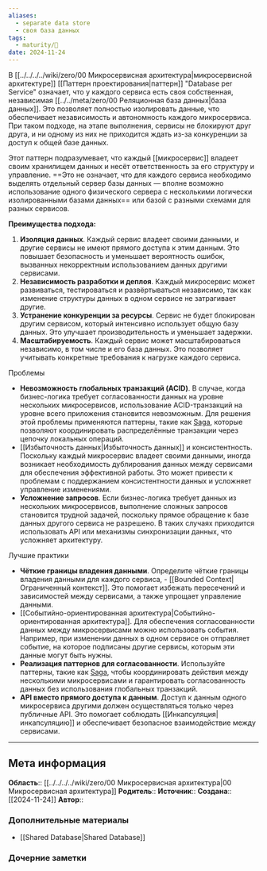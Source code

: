 ```yaml
---
aliases:
  - separate data store
  - своя база данных
tags:
  - maturity/🌱
date: 2024-11-24
---
```

В [[../../../../wiki/zero/00 Микросервисная архитектура|микросервисной архитектуре]] [[Паттерн проектирования|паттерн]] "Database per Service" означает, что у каждого сервиса есть своя собственная, независимая [[../../meta/zero/00 Реляционная база данных|база данных]]. Это позволяет полностью изолировать данные, что обеспечивает независимость и автономность каждого микросервиса. При таком подходе, на этапе выполнения, сервисы не блокируют друг друга, и ни одному из них не приходится ждать из-за конкуренции за доступ к общей базе данных.

Этот паттерн подразумевает, что каждый [[микросервис]] владеет своим хранилищем данных и несёт ответственность за его структуру и управление. ==Это не означает, что для каждого сервиса необходимо выделять отдельный сервер базы данных — вполне возможно использование одного физического сервера с несколькими логически изолированными базами данных== или базой с разными схемами для разных сервисов.

**Преимущества подхода:**
1. **Изоляция данных**. Каждый сервис владеет своими данными, и другие сервисы не имеют прямого доступа к этим данным. Это повышает безопасность и уменьшает вероятность ошибок, вызванных некорректным использованием данных другими сервисами.
2. **Независимость разработки и деплоя**. Каждый микросервис может развиваться, тестироваться и развёртываться независимо, так как изменение структуры данных в одном сервисе не затрагивает другие.
3. **Устранение конкуренции за ресурсы**. Сервис не будет блокирован другим сервисом, который интенсивно использует общую базу данных. Это улучшает производительность и уменьшает задержки.
4. **Масштабируемость**. Каждый сервис может масштабироваться независимо, в том числе и его база данных. Это позволяет учитывать конкретные требования к нагрузке каждого сервиса.

Проблемы
- **Невозможность глобальных транзакций (ACID)**. В случае, когда бизнес-логика требует согласованности данных на уровне нескольких микросервисов, использование ACID-транзакций на уровне всего приложения становится невозможным. Для решения этой проблемы применяются паттерны, такие как [Saga](Реализация%20повествования%20(Saga).md), которые позволяют координировать распределённые транзакции через цепочку локальных операций.
- [[Избыточность данных|Избыточность данных]] и консистентность. Поскольку каждый микросервис владеет своими данными, иногда возникает необходимость дублирования данных между сервисами для обеспечения эффективной работы. Это может привести к проблемам с поддержанием консистентности данных и усложняет управление изменениями.
- **Усложнение запросов**. Если бизнес-логика требует данных из нескольких микросервисов, выполнение сложных запросов становится трудной задачей, поскольку прямое обращение к базе данных другого сервиса не разрешено. В таких случаях приходится использовать API или механизмы синхронизации данных, что усложняет архитектуру.

Лучшие практики
- **Чёткие границы владения данными**. Определите чёткие границы владения данными для каждого сервиса, - [[Bounded Context|Ограниченный контекст]]. Это помогает избежать пересечений и зависимостей между сервисами, а также упрощает управление данными.
- [[Событийно-ориентированная архитектура|Событийно-ориентированная архитектура]]. Для обеспечения согласованности данных между микросервисами можно использовать события. Например, при изменении данных в одном сервисе он отправляет событие, на которое подписаны другие сервисы, которым эти данные могут быть нужны.
- **Реализация паттернов для согласованности**. Используйте паттерны, такие как [Saga](Реализация%20повествования%20(Saga).md), чтобы координировать действия между несколькими микросервисами и гарантировать согласованность данных без использования глобальных транзакций.
- **API вместо прямого доступа к данным**. Доступ к данным одного микросервиса другими должен осуществляться только через публичные API. Это помогает соблюдать [[Инкапсуляция|инкапсуляцию]] и обеспечивает безопасное взаимодействие между сервисами.
***
## Мета информация
**Область**:: [[../../../../wiki/zero/00 Микросервисная архитектура|00 Микросервисная архитектура]]
**Родитель**:: 
**Источник**:: 
**Создана**:: [[2024-11-24]]
**Автор**:: 
### Дополнительные материалы
- [[Shared Database|Shared Database]]

### Дочерние заметки
<!-- QueryToSerialize: LIST FROM [[]] WHERE contains(Родитель, this.file.link) or contains(parents, this.file.link) -->

